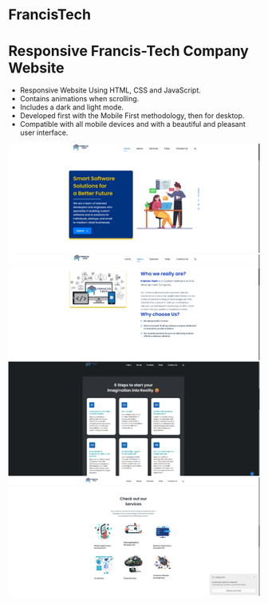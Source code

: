 ﻿# FrancisTech


# Responsive Francis-Tech Company Website 

- Responsive  Website Using HTML, CSS and JavaScript.
- Contains animations when scrolling.
- Includes a dark and light mode.
- Developed first with the Mobile First methodology, then for desktop.
- Compatible with all mobile devices and with a beautiful and pleasant user interface.


![Auto-parts-sell-website](/1.png)
![Auto-parts-sell-website](/2.png)
![Auto-parts-sell-website](/3.png)
![Auto-parts-sell-website](/4.png)




